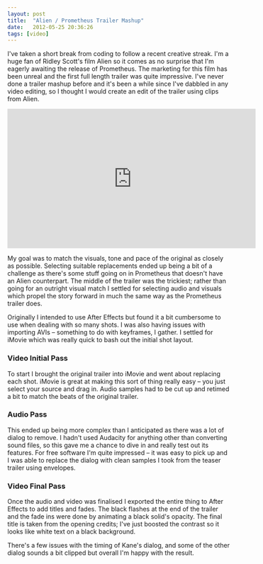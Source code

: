 ```yaml
---
layout: post
title:  "Alien / Prometheus Trailer Mashup"
date:   2012-05-25 20:36:26
tags: [video]
---
```

I've taken a short break from coding to follow a recent creative streak. I'm a huge fan of Ridley Scott's film Alien so it comes as no surprise that I'm eagerly awaiting the release of Prometheus. The marketing for this film has been unreal and the first full length trailer was quite impressive. I've never done a trailer mashup before and it's been a while since I've dabbled in any video editing, so I thought I would create an edit of the trailer using clips from Alien.

<iframe width="560" height="315" src="https://www.youtube.com/embed/ZUG-RtpzAYQ" frameborder="0" allow="accelerometer; autoplay; encrypted-media; gyroscope; picture-in-picture" allowfullscreen></iframe>

My goal was to match the visuals, tone and pace of the original as closely as possible. Selecting suitable replacements ended up being a bit of a challenge as there's some stuff going on in Prometheus that doesn't have an Alien counterpart. The middle of the trailer was the trickiest; rather than going for an outright visual match I settled for selecting audio and visuals which propel the story forward in much the same way as the Prometheus trailer does.

Originally I intended to use After Effects but found it a bit cumbersome to use when dealing with so many shots. I was also having issues with importing AVIs – something to do with keyframes, I gather. I settled for iMovie which was really quick to bash out the initial shot layout.

### Video Initial Pass

To start I brought the original trailer into iMovie and went about replacing each shot. iMovie is great at making this sort of thing really easy – you just select your source and drag in. Audio samples had to be cut up and retimed a bit to match the beats of the original trailer.

### Audio Pass

This ended up being more complex than I anticipated as there was a lot of dialog to remove. I hadn't used Audacity for anything other than converting sound files, so this gave me a chance to dive in and really test out its features. For free software I'm quite impressed – it was easy to pick up and I was able to replace the dialog with clean samples I took from the teaser trailer using envelopes.

### Video Final Pass

Once the audio and video was finalised I exported the entire thing to After Effects to add titles and fades. The black flashes at the end of the trailer and the fade ins were done by animating a black solid's opacity. The final title is taken from the opening credits; I've just boosted the contrast so it looks like white text on a black background.

There's a few issues with the timing of Kane's dialog, and some of the other dialog sounds a bit clipped but overall I'm happy with the result.